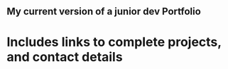 ## My current version of a junior dev Portfolio

# Includes links to complete projects, and contact details
